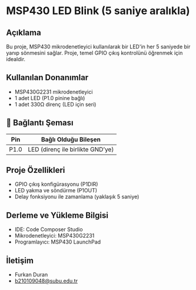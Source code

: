 # MSP430 LED Blink (5 saniye aralıkla)

##  Açıklama
Bu proje, MSP430 mikrodenetleyici kullanılarak bir LED'in her 5 saniyede bir yanıp sönmesini sağlar. Proje, temel GPIO çıkış kontrolünü öğrenmek için idealdir.

##  Kullanılan Donanımlar
- MSP430G2231 mikrodenetleyici
- 1 adet LED (P1.0 pinine bağlı)
- 1 adet 330Ω direnç (LED için seri)

## 🔌 Bağlantı Şeması

| Pin        | Bağlı Olduğu Bileşen |
|------------|----------------------|
| P1.0       | LED (direnç ile birlikte GND’ye) |

## Proje Özellikleri
- GPIO çıkış konfigürasyonu (P1DIR)
- LED yakma ve söndürme (P1OUT)
- Delay fonksiyonu ile zamanlama (yaklaşık 5 saniye)

##  Derleme ve Yükleme Bilgisi
- IDE: Code Composer Studio
- Mikrodenetleyici: MSP430G2231
- Programlayıcı: MSP430 LaunchPad

## İletişim
- Furkan Duran
- b210109048@subu.edu.tr
